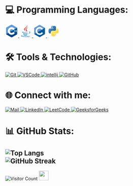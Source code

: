 # 💻 Programming Languages:
<a href="mailto:piyushlasane@gmail.com">
  <img src="https://raw.githubusercontent.com/devicons/devicon/master/icons/cplusplus/cplusplus-original.svg" alt="C++" width="40" height="40"/>
</a>
<a href="mailto:piyushlasane@gmail.com">
  <img src="https://raw.githubusercontent.com/devicons/devicon/master/icons/java/java-original.svg" alt="Java" width="40" height="40"/>
</a>
<a href="mailto:piyushlasane@gmail.com">
  <img src="https://raw.githubusercontent.com/devicons/devicon/master/icons/c/c-original.svg" alt="C" width="40" height="40"/>
</a>
<a href="mailto:piyushlasane@gmail.com">
  <img src="https://raw.githubusercontent.com/devicons/devicon/master/icons/python/python-original.svg" alt="Python" width="40" height="40"/>
</a>

# 🛠️ Tools & Technologies:
<a href="mailto:piyushlasane@gmail.com">
  <img src="https://www.vectorlogo.zone/logos/git-scm/git-scm-icon.svg" alt="Git" width="40" height="40"/>
</a>
<a href="mailto:piyushlasane@gmail.com">
  <img src="https://img.icons8.com/?size=256&id=0OQR1FYCuA9f&format=png" alt="VSCode" width="40" height="40"/>
</a>
<a href="mailto:piyushlasane@gmail.com">
  <img src="https://img.icons8.com/?size=256&id=61466&format=png" alt="intellij" width="40" height="40"/>
</a>
<a href="https://github.com/piyushlasane">
  <img src="https://img.icons8.com/?size=256&id=LoL4bFzqmAa0&format=png" alt="GitHub" width="40" height="40"/>
</a>

# 🌐 Connect with me:
<a href="mailto:piyushlasane@gmail.com">
  <img src="https://img.icons8.com/?size=256&id=qyRpAggnV0zH&format=png" alt="Mail" width="40" height="40"/>
</a>
<a href="https://linkedin.com/in/piyushlasane">
  <img src="https://img.icons8.com/?size=256&id=MR3dZdlA53te&format=png" alt="LinkedIn" width="40" height="40" />
</a>
<a href="https://leetcode.com/u/piyush_lasane">
  <img src="https://cdn.iconscout.com/icon/free/png-512/free-leetcode-3521542-2944960.png?f=webp&w=256" alt="LeetCode" height="40" width="40" />
</a>
<a href="https://www.geeksforgeeks.org/user/piyush_lasane">
  <img src="https://raw.githubusercontent.com/rahuldkjain/github-profile-readme-generator/master/src/images/icons/Social/geeks-for-geeks.svg" alt="GeeksforGeeks" height="30" width="40" />
</a>

# 📊 GitHub Stats:
![Top Langs](https://github-readme-stats.vercel.app/api/top-langs/?username=piyushlasane&theme=radical&hide_border=false&include_all_commits=true&count_private=true&layout=compact)</br>
![GitHub Streak](https://github-readme-streak-stats.herokuapp.com/?user=piyushlasane&theme=radical&hide_border=false)
---
![Visitor Count](https://visitcount.itsvg.in/api?id=piyushlasane&icon=3&color=6)
<a href="https://docs.google.com/document/d/1wgxiQ5Gb_ah2OlHSOlNcsxIzv5Wksie7Jk3m9Rc2eGc/export?format=pdf">
  <img src="https://img.icons8.com/?size=256w&id=IoUNlrSp54u9&format=png" height="30" width="30" />
</a>
